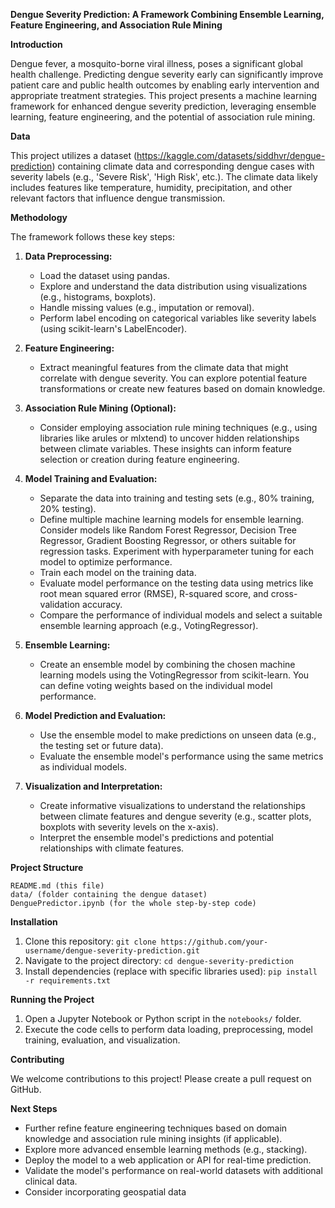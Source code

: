 **Dengue Severity Prediction: A Framework Combining Ensemble Learning, Feature Engineering, and Association Rule Mining**

**Introduction**

Dengue fever, a mosquito-borne viral illness, poses a significant global health challenge. Predicting dengue severity early can significantly improve patient care and public health outcomes by enabling early intervention and appropriate treatment strategies. This project presents a machine learning framework for enhanced dengue severity prediction, leveraging ensemble learning, feature engineering, and the potential of association rule mining.

**Data**

This project utilizes a dataset (https://kaggle.com/datasets/siddhvr/dengue-prediction) containing climate data and corresponding dengue cases with severity labels (e.g., 'Severe Risk', 'High Risk', etc.). The climate data likely includes features like temperature, humidity, precipitation, and other relevant factors that influence dengue transmission.

**Methodology**

The framework follows these key steps:

1. **Data Preprocessing:**
    - Load the dataset using pandas.
    - Explore and understand the data distribution using visualizations (e.g., histograms, boxplots).
    - Handle missing values (e.g., imputation or removal).
    - Perform label encoding on categorical variables like severity labels (using scikit-learn's LabelEncoder).

2. **Feature Engineering:**
    - Extract meaningful features from the climate data that might correlate with dengue severity. You can explore potential feature transformations or create new features based on domain knowledge.

3. **Association Rule Mining (Optional):**
   - Consider employing association rule mining techniques (e.g., using libraries like arules or mlxtend) to uncover hidden relationships between climate variables. These insights can inform feature selection or creation during feature engineering.

4. **Model Training and Evaluation:**
    - Separate the data into training and testing sets (e.g., 80% training, 20% testing).
    - Define multiple machine learning models for ensemble learning. Consider models like Random Forest Regressor, Decision Tree Regressor, Gradient Boosting Regressor, or others suitable for regression tasks. Experiment with hyperparameter tuning for each model to optimize performance.
    - Train each model on the training data.
    - Evaluate model performance on the testing data using metrics like root mean squared error (RMSE), R-squared score, and cross-validation accuracy.
    - Compare the performance of individual models and select a suitable ensemble learning approach (e.g., VotingRegressor).

5. **Ensemble Learning:**
    - Create an ensemble model by combining the chosen machine learning models using the VotingRegressor from scikit-learn. You can define voting weights based on the individual model performance.

6. **Model Prediction and Evaluation:**
    - Use the ensemble model to make predictions on unseen data (e.g., the testing set or future data).
    - Evaluate the ensemble model's performance using the same metrics as individual models.

7. **Visualization and Interpretation:**
    - Create informative visualizations to understand the relationships between climate features and dengue severity (e.g., scatter plots, boxplots with severity levels on the x-axis).
    - Interpret the ensemble model's predictions and potential relationships with climate features.

**Project Structure**

```
README.md (this file)
data/ (folder containing the dengue dataset)
DenguePredictor.ipynb (for the whole step-by-step code)
```

**Installation**

1. Clone this repository: `git clone https://github.com/your-username/dengue-severity-prediction.git`
2. Navigate to the project directory: `cd dengue-severity-prediction`
3. Install dependencies (replace with specific libraries used): `pip install -r requirements.txt`

**Running the Project**

1. Open a Jupyter Notebook or Python script in the `notebooks/` folder.
2. Execute the code cells to perform data loading, preprocessing, model training, evaluation, and visualization.

**Contributing**

We welcome contributions to this project! Please create a pull request on GitHub.


**Next Steps**

- Further refine feature engineering techniques based on domain knowledge and association rule mining insights (if applicable).
- Explore more advanced ensemble learning methods (e.g., stacking).
- Deploy the model to a web application or API for real-time prediction.
- Validate the model's performance on real-world datasets with additional clinical data.
- Consider incorporating geospatial data 
